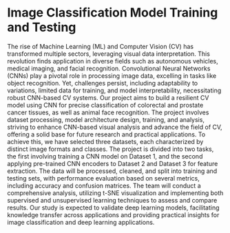 # Image Classification Model Training and Testing

The rise of Machine Learning (ML) and Computer Vision (CV) has transformed multiple sectors, leveraging visual data interpretation. This revolution finds application in diverse fields such as autonomous vehicles, medical imaging, and facial recognition. Convolutional Neural Networks (CNNs) play a pivotal role in processing image data, excelling in tasks like object recognition. Yet, challenges persist, including adaptability to variations, limited data for training, and model interpretability, necessitating robust CNN-based CV systems. Our project aims to build a resilient CV model using CNN for precise classification of colorectal and prostate cancer tissues, as well as animal face recognition. The project involves dataset processing, model architecture design, training, and analysis, striving to enhance CNN-based visual analysis and advance the field of CV, offering a solid base for future research and practical applications. To achieve this, we have selected three datasets, each characterized by distinct image formats and classes. The project is divided into two tasks, the first involving training a CNN model on Dataset 1, and the second applying pre-trained CNN encoders to Dataset 2 and Dataset 3 for feature extraction. The data will be processed, cleaned, and split into training and testing sets, with performance evaluation based on several metrics, including accuracy and confusion matrices. The team will conduct a comprehensive analysis, utilizing t-SNE visualization and implementing both supervised and unsupervised learning techniques to assess and compare results. Our study is expected to validate deep learning models, facilitating knowledge transfer across applications and providing practical insights for image classification and deep learning applications.
